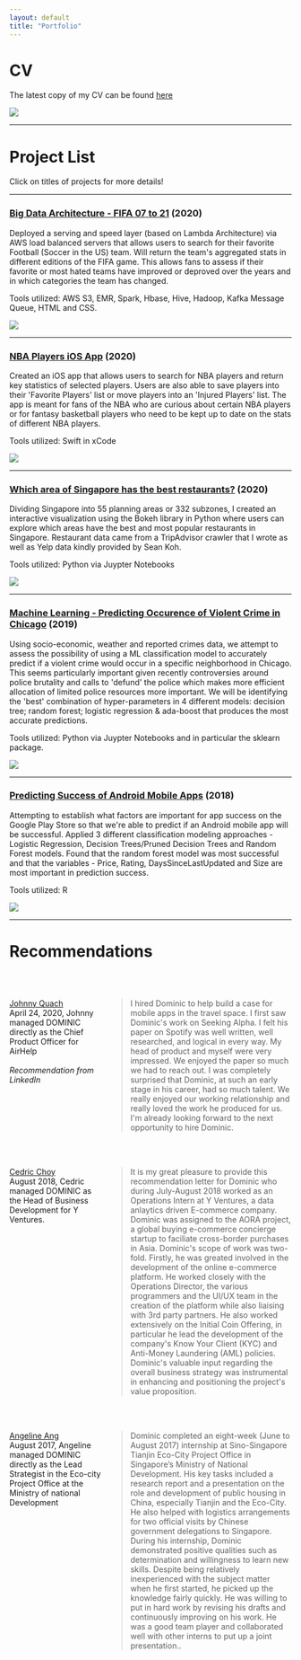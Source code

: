 ```yaml
---
layout: default
title: "Portfolio"
---
```

# CV

The latest copy of my CV can be found [here](https://domteo95.github.io/cv/)

<img src="/assets/img/work.jpg"><br>
<hr>

# Project List

Click on titles of projects for more details!

<hr>

### [Big Data Architecture - FIFA 07 to 21](https://domteo95.github.io/fifa-big-data/) (2020)

Deployed a serving and speed layer (based on Lambda Architecture) via AWS load balanced servers that allows users to search for their favorite Football (Soccer in the US) team. Will return the team's aggregated stats in different editions of the FIFA game. This allows fans to assess if their favorite or most hated teams have improved or deproved over the years and in which categories the team has changed. 

Tools utilized: AWS S3, EMR, Spark, Hbase, Hive, Hadoop, Kafka Message Queue, HTML and CSS.

<img src="/assets/img/fifa.jpg">

<hr>

### [NBA Players iOS App](https://domteo95.github.io/nba-ios-app/) (2020)

Created an iOS app that allows users to search for NBA players and return key statistics of selected players. Users are also able to save players into their 'Favorite Players' list or move players into an 'Injured Players' list. The app is meant for fans of the NBA who are curious about certain NBA players or for fantasy basketball players who need to be kept up to date on the stats of different NBA players.

Tools utilized: Swift in xCode

<img src="/assets/img/nba.jpg">

<hr>

### [Which area of Singapore has the best restaurants?](https://domteo95.github.io/singapore-best-restaurants/) (2020)

Dividing Singapore into 55 planning areas or 332 subzones, I created an interactive visualization using the Bokeh library in Python where users can explore which areas have the best and most popular restaurants in Singapore. Restaurant data came from a TripAdvisor crawler that I wrote as well as Yelp data kindly provided by Sean Koh. 

Tools utilized: Python via Juypter Notebooks

<img src="/assets/img/sg-restaurant.jpg"> 

<hr>

### [Machine Learning - Predicting Occurence of Violent Crime in Chicago](https://domteo95.github.io/ml-crime/) (2019)

Using socio-economic, weather and reported crimes data, we attempt to assess the possibility of using a ML classification model to accurately predict if a violent crime would occur in a specific neighborhood in Chicago. This seems particularly important given recently controversies around police brutality and calls to 'defund' the police which makes more efficient allocation of limited police resources more important. We will be identifying the 'best' combination of hyper-parameters in 4 different models: decision tree; random forest; logistic regression & ada-boost that produces the most accurate predictions. 

Tools utilized: Python via Juypter Notebooks and in particular the sklearn package.

<img src="/assets/img/crime.jpg"> 

<hr>

### [Predicting Success of Android Mobile Apps](https://domteo95.github.io/android-apps-success/) (2018)

Attempting to establish what factors are important for app success on the Google Play Store so that we're able to predict if an Android mobile app will be successful. Applied 3 different classification modeling approaches - Logistic Regression, Decision Trees/Pruned Decision Trees and Random Forest models. Found that the random forest model was most successful and that the variables - Price, Rating, DaysSinceLastUpdated and Size are most important in prediction success. 

Tools utilized: R

<img src="/assets/img/android-app.jpg"> 

<hr>

# Recommendations 
<br><br>
<html>
<head></head>
 <body>
    <div style="width: 100%;">
        <div style="width: 34%; float: left;"> 
            <a href="https://www.linkedin.com/in/size12font/">Johnny Quach </a>
            <br> April 24, 2020, Johnny managed DOMINIC directly as the Chief Product Officer for AirHelp 
            <br><br> <i>Recommendation from LinkedIn</i>
        </div>
        <div style="margin-left: 35%;"> 
            <blockquote> I hired Dominic to help build a case for mobile apps in the travel space. I first saw Dominic's work on Seeking Alpha. I felt his paper on Spotify was well written, well researched, and logical in every way. My head of product and myself were very impressed. We enjoyed the paper so much we had to reach out. I was completely surprised that Dominic, at such an early stage in his career, had so much talent. We really enjoyed our working relationship and really loved the work he produced for us. I'm already looking forward to the next opportunity to hire Dominic.</blockquote>
        </div>
    </div>
 </body>
</html>

<br><br>

<html>
<head></head>
 <body>
    <div style="width: 100%;">
        <div style="width: 34%; float: left;"> 
            <a href="https://www.linkedin.com/in/size12font/">Cedric Choy </a>
            <br> August 2018, Cedric managed DOMINIC as the Head of Business Development for Y Ventures. 
        </div>
        <div style="margin-left: 35%;"> 
            <blockquote> It is my great pleasure to provide this recommendation letter for Dominic who during July-August 2018 worked as an Operations Intern at Y Ventures, a data anlaytics driven E-commerce company. Dominic was assigned to the AORA project, a global buying e-commerce concierge startup to faciliate cross-border purchases in Asia. Dominic's scope of work was two-fold. Firstly, he was greated involved in the development of the online e-commerce platform. He worked closely with the Operations Director, the various programmers and the UI/UX team in the creation of the platform while also liaising with 3rd party partners. He also worked extensively on the Initial Coin Offering, in particular he lead the development of the company's Know Your Client (KYC) and Anti-Money Laundering (AML) policies. Dominic's valuable input regarding the overall business strategy was instrumental in enhancing and positioning the project's value proposition.</blockquote>
        </div>
    </div>
 </body>
</html>    	

<br><br> 

<html>
<head></head>
 <body>
    <div style="width: 100%;">
        <div style="width: 34%; float: left;"> 
            <a href="https://www.linkedin.com/in/size12font/">Angeline Ang </a>
            <br> August 2017, Angeline managed DOMINIC directly as the Lead Strategist in the Eco-city Project Office at the Ministry of national Development 
        </div>
        <div style="margin-left: 35%;"> 
            <blockquote> Dominic completed an eight-week (June to August 2017) internship at Sino-Singapore Tianjin Eco-City Project Office in Singapore’s Ministry of National Development. His key tasks included a research report and a presentation on the role and development of public housing in China, especially Tianjin and the Eco-City. He also helped with logistics arrangements for two official visits by Chinese government delegations to Singapore. During his internship, Dominic demonstrated positive qualities such as determination and willingness to learn new skills. Despite being relatively inexperienced with the subject matter when he first started, he picked up the knowledge fairly quickly. He was willing to put in hard work by revising his drafts and continuously improving on his work. He was a good team player and collaborated well with other interns to put up a joint presentation..</blockquote>
        </div>
    </div>
 </body>
</html>    	






